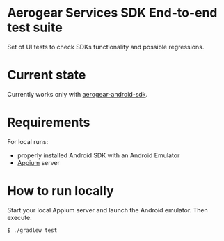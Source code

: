 # Aerogear Services SDK End-to-end test suite 

Set of UI tests to check SDKs functionality and possible regressions.

# Current state

Currently works only with [aerogear-android-sdk](https://github.com/aerogear/aerogear-android-sdk).

# Requirements

For local runs:
* properly installed Android SDK with an Android Emulator
* [Appium](http://appium.io/) server

# How to run locally

Start your local Appium server and launch the Android emulator.
Then execute:
```text
$ ./gradlew test
```


